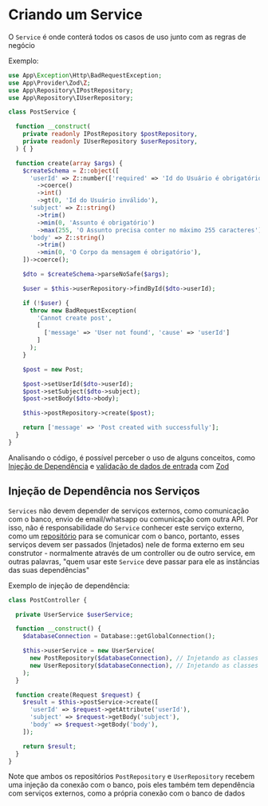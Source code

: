 # Criando um Service

O `Service` é onde conterá todos os casos de uso junto com as regras de negócio

Exemplo:

```php
use App\Exception\Http\BadRequestException;
use App\Provider\Zod\Z;
use App\Repository\IPostRepository;
use App\Repository\IUserRepository;

class PostService {

  function __construct(
    private readonly IPostRepository $postRepository,
    private readonly IUserRepository $userRepository,
  ) { }

  function create(array $args) {
    $createSchema = Z::object([
      'userId' => Z::number(['required' => 'Id do Usuário é obrigatório', 'invalidType' => 'Id do Usuário inválido'])
        ->coerce()
        ->int()
        ->gt(0, 'Id do Usuário inválido'),
      'subject' => Z::string()
        ->trim()
        ->min(0, 'Assunto é obrigatório')
        ->max(255, 'O Assunto precisa conter no máximo 255 caracteres'),
      'body' => Z::string()
        ->trim()
        ->min(0, 'O Corpo da mensagem é obrigatório'),
    ])->coerce();

    $dto = $createSchema->parseNoSafe($args);

    $user = $this->userRepository->findById($dto->userId);

    if (!$user) {
      throw new BadRequestException(
        'Cannot create post',
        [
          ['message' => 'User not found', 'cause' => 'userId']
        ]
      );
    }

    $post = new Post;

    $post->setUserId($dto->userId);
    $post->setSubject($dto->subject);
    $post->setBody($dto->body);

    $this->postRepository->create($post);

    return ['message' => 'Post created with successfully'];
  }
}
```

Analisando o código, é possível perceber o uso de alguns conceitos, como [Injeção de Dependência](../fundamentos/injecao-dependencia.md) e [validação de dados de entrada](./validacao-dados-entrada.md) com [Zod](../tecnicas/zod.md)

## Injeção de Dependência nos Serviços

`Services` não devem depender de serviços externos, como comunicação com o banco, envio de email/whatsapp ou comunicação com outra API. Por isso, não é responsabilidade do `Service` conhecer este serviço externo, como um [repositório](./repository.md) para se comunicar com o banco, portanto, esses serviços devem ser passados (Injetados) nele de forma externo em seu construtor - normalmente através de um controller ou de outro service, em outras palavras, "quem usar este `Service` deve passar para ele as instâncias das suas dependências"

Exemplo de injeção de dependência:

```php
class PostController {

  private UserService $userService;

  function __construct() {
    $databaseConnection = Database::getGlobalConnection();

    $this->userService = new UserService(
      new PostRepository($databaseConnection), // Injetando as classes de repositório no service
      new UserRepository($databaseConnection), // Injetando as classes de repositório no service
    );
  }

  function create(Request $request) {
    $result = $this->postService->create([
      'userId' => $request->getAttribute('userId'),
      'subject' => $request->getBody('subject'),
      'body' => $request->getBody('body'),
    ]);

    return $result;
  }
}
```

Note que ambos os repositórios `PostRepository` e `UserRepository` recebem uma injeção da conexão com o banco, pois eles também tem dependência com serviços externos, como a própria conexão com o banco de dados
